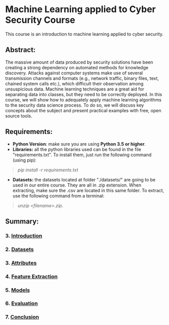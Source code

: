 # Machine Learning applied to Cyber Security Course

This course is an introduction to machine learning applied to cyber security.

## Abstract:

The massive amount of data produced by security solutions have been creating a strong dependency on automated methods for knowledge discovery. Attacks against computer systems make use of several transmission channels and formats (e.g., network traffic, binary files, text, chained system calls etc.), which difficult their observation among unsuspicious data. Machine learning techniques are a great aid for separating data into classes, but they need to be correctly deployed. In this course, we will show how to adequately apply machine learning algorithms to the security data science process. To do so, we will discuss key concepts about the subject and present practical examples with free, open source tools.

## Requirements:

* **Python Version**: make sure you are using **Python 3.5 or higher**.
* **Libraries:** all the python libraries used can be found in the file "requirements.txt". To install them, just run the following command (using pip): 
> *pip install -r requirements.txt*
* **Datasets:** the datasets located at folder "./datasets/" are going to be used in our entire course. They are all in .zip extension. When extracting, make sure the .csv are located in this same folder. To extract, use the following command from a terminal: 
> *unzip \<filename\>.zip*.

## Summary: 

### **3. [Introduction](01_introduction.ipynb)**
### **2. [Datasets](02_datasets.ipynb)**
### **3. [Attributes](03_attributes.ipynb)**
### **4. [Feature Extraction](04_features.ipynb)**
### **5. [Models](05_models.ipynb)**
### **6. [Evaluation](06_evaluation.ipynb)**
### **7. [Conclusion](07_conclusion.ipynb)**
